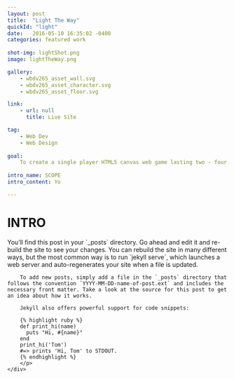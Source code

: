```yaml
---
layout: post
title:  "Light The Way"
quickId: "light"
date:   2016-05-10 16:35:02 -0400
categories: featured work
    
shot-img: lightShot.png
image: lightTheWay.png

gallery:
    - wbdv265_asset_wall.svg
    - wbdv265_asset_character.svg
    - wbdv265_asset_floor.svg

link:
    - url: null
      title: Live Site

tag: 
    - Web Dev
    - Web Design
    
goal:
    To create a single player HTML5 canvas web game lasting two - four minutes of gameplay, using the javascript game framework Phaser.
    
intro_name: SCOPE
intro_content: Yo

---
```


<div class="post-sec">
    <div class="post-sec_item post-title">
        <h1>
        INTRO
        </h1>  
    </div>
    <div class="post-sec_item">
        <p>
        You’ll find this post in your `_posts` directory. Go ahead and edit it and re-build the site to see your changes. You can rebuild the site in many different ways, but the most common way is to run `jekyll serve`, which launches a web server and auto-regenerates your site when a file is updated.

        To add new posts, simply add a file in the `_posts` directory that follows the convention `YYYY-MM-DD-name-of-post.ext` and includes the necessary front matter. Take a look at the source for this post to get an idea about how it works.

        Jekyll also offers powerful support for code snippets:

        {% highlight ruby %}
        def print_hi(name)
          puts "Hi, #{name}"
        end
        print_hi('Tom')
        #=> prints 'Hi, Tom' to STDOUT.
        {% endhighlight %}
        </p>
    </div>
</div>

